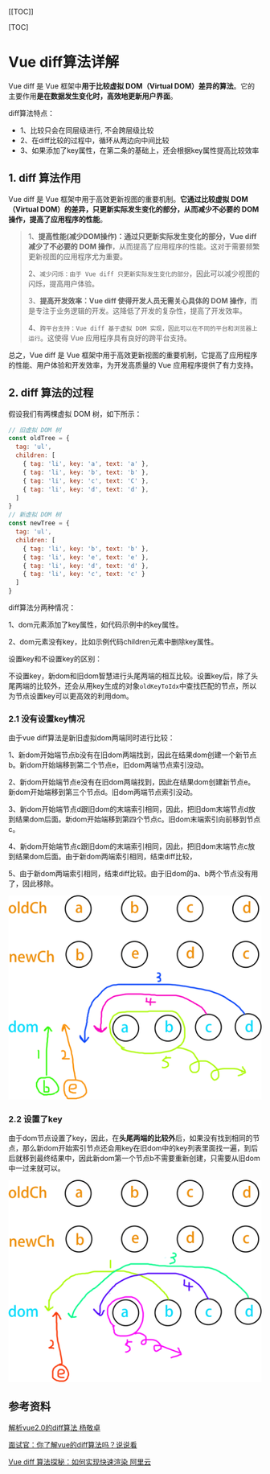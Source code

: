 [[TOC]]

[TOC]



# Vue diff算法详解

Vue diff 是 Vue 框架中**用于比较虚拟 DOM（Virtual DOM）差异的算法**。它的主要作用**是在数据发生变化时，高效地更新用户界面**。

diff算法特点：

- 1、比较只会在同层级进行, 不会跨层级比较
- 2、在diff比较的过程中，循环从两边向中间比较
- 3、如果添加了key属性，在第二条的基础上，还会根据key属性提高比较效率

## 1. diff 算法作用

Vue diff 是 Vue 框架中用于高效更新视图的重要机制。**它通过比较虚拟 DOM（Virtual DOM）的差异，只更新实际发生变化的部分，从而减少不必要的 DOM 操作，提高了应用程序的性能**。

> 1、**提高性能(减少DOM操作)：通过只更新实际发生变化的部分，Vue diff 减少了不必要的 DOM 操作**，从而提高了应用程序的性能。这对于需要频繁更新视图的应用程序尤为重要。
>
> 2、`减少闪烁：由于 Vue diff 只更新实际发生变化的部分`，因此可以减少视图的闪烁，提高用户体验。
>
> 3、**提高开发效率：Vue diff 使得开发人员无需关心具体的 DOM 操作**，而是专注于业务逻辑的开发。这降低了开发的复杂性，提高了开发效率。
>
> 4、`跨平台支持：Vue diff 基于虚拟 DOM 实现，因此可以在不同的平台和浏览器上运行`。这使得 Vue 应用程序具有良好的跨平台支持。

总之，Vue diff 是 Vue 框架中用于高效更新视图的重要机制，它提高了应用程序的性能、用户体验和开发效率，为开发高质量的 Vue 应用程序提供了有力支持。

## 2. diff 算法的过程

假设我们有两棵虚拟 DOM 树，如下所示：

```js
// 旧虚拟 DOM 树
const oldTree = {
  tag: 'ul',
  children: [
    { tag: 'li', key: 'a', text: 'a' },
    { tag: 'li', key: 'b', text: 'b' },
    { tag: 'li', key: 'c', text: 'C' },
    { tag: 'li', key: 'd', text: 'd' },
  ]
}
// 新虚拟 DOM 树
const newTree = {
  tag: 'ul',
  children: [
    { tag: 'li', key: 'b', text: 'b' },
    { tag: 'li', key: 'e', text: 'e' },
    { tag: 'li', key: 'd', text: 'd' },
    { tag: 'li', key: 'c', text: 'c' }
  ]
}
```

diff算法分两种情况：

1、dom元素添加了key属性，如代码示例中的key属性。

2、dom元素没有key，比如示例代码children元素中删除key属性。

设置key和不设置key的区别：

不设置key，新dom和旧dom智慧进行头尾两端的相互比较。设置key后，除了头尾两端的比较外，还会从用key生成的对象`oldKeyToIdx`中查找匹配的节点，所以为节点设置key可以更高效的利用dom。

### 2.1 没有设置key情况

由于vue diff算法是新旧虚拟dom两端同时进行比较：

1、新dom开始端节点b没有在旧dom两端找到，因此在结果dom创建一个新节点b。新dom开始端移到第二个节点e，旧dom两端节点索引没动。

2、新dom开始端节点e没有在旧dom两端找到，因此在结果dom创建新节点e。新dom开始端移到第三个节点d。旧dom两端节点索引没动。

3、新dom开始端节点d跟旧dom的末端索引相同，因此，把旧dom末端节点d放到结果dom后面。新dom开始端移到第四个节点c。旧dom末端索引向前移到节点c。

4、新dom开始端节点c跟旧dom的末端索引相同，因此，把旧dom末端节点c放到结果dom后面。由于新dom两端索引相同，结束diff比较，

5、由于新dom两端索引相同，结束diff比较。由于旧dom的a、b两个节点没有用了，因此移除。

![](./img/015-vue-diff.png)



### 2.2 设置了key

由于dom节点设置了key，因此，在**头尾两端的比较外**后，如果没有找到相同的节点，那么新dom开始索引节点还会用key在旧dom中的key列表里面找一遍，到后后就移到最终结果中，因此新dom第一个节点b不需要重新创建，只需要从旧dom中一过来就可以。

![](./img/016-vue-diff.png)





## 参考资料

[解析vue2.0的diff算法 杨敬卓](https://github.com/aooy/blog/issues/2)

[面试官：你了解vue的diff算法吗？说说看](https://vue3js.cn/interview/vue/diff.html)

[Vue diff 算法探秘：如何实现快速渲染 阿里云](https://developer.aliyun.com/article/1428813)

